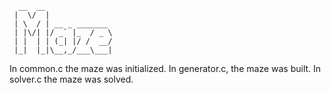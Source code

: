 ```
  __  __               
 |  \/  |              
 | \  / | __ _ _______ 
 | |\/| |/ _` |_  / _ \
 | |  | | (_| |/ /  __/
 |_|  |_|\__,_/___\___|
```
In common.c the maze was initialized. In generator.c, the maze was built. In 
solver.c the maze was solved. 
